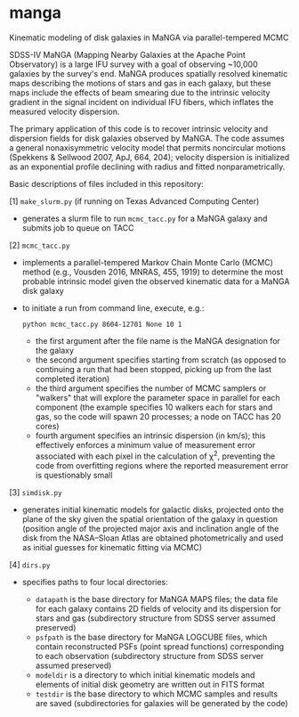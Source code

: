 # manga
Kinematic modeling of disk galaxies in MaNGA via parallel-tempered MCMC

SDSS-IV MaNGA (Mapping Nearby Galaxies at the Apache Point Observatory) is a large 
IFU survey with a goal of observing ~10,000 galaxies by the survey's end. MaNGA 
produces spatially resolved kinematic maps describing the motions of stars and gas 
in each galaxy, but these maps include the effects of beam smearing due to the 
intrinsic velocity gradient in the signal incident on individual IFU fibers, which 
inflates the measured velocity dispersion.

The primary application of this code is to recover intrinsic velocity and dispersion 
fields for disk galaxies observed by MaNGA. The code assumes a general 
nonaxisymmetric velocity model that permits noncircular motions (Spekkens & Sellwood 
2007, ApJ, 664, 204); velocity dispersion is initialized as an exponential profile 
declining with radius and fitted nonparametrically.

Basic descriptions of files included in this repository: 

[1] ```make_slurm.py``` (if running on Texas Advanced Computing Center)
 - generates a slurm file to run ```mcmc_tacc.py``` for a MaNGA galaxy and submits 
   job to queue on TACC

[2] ```mcmc_tacc.py```
 - implements a parallel-tempered Markov Chain Monte Carlo (MCMC) method (e.g., 
   Vousden 2016, MNRAS, 455, 1919) to determine the most probable intrinsic model 
   given the observed kinematic data for a MaNGA disk galaxy
 - to initiate a run from command line, execute, e.g.: 
 
   ```
   python mcmc_tacc.py 8604-12701 None 10 1
   ```
    - the first argument after the file name is the MaNGA designation for the galaxy
    - the second argument specifies starting from scratch (as opposed to continuing 
      a run that had been stopped, picking up from the last completed iteration)
    - the third argument specifies the number of MCMC samplers or "walkers" that will 
      explore the parameter space in parallel for each component (the example 
      specifies 10 walkers each for stars and gas, so the code will spawn 20 
      processes; a node on TACC has 20 cores)
    - fourth argument specifies an intrinsic dispersion (in km/s); this effectively 
      enforces a minimum value of measurement error associated with each pixel
      in the calculation of &chi;<sup>2</sup>, preventing the code from overfitting 
      regions where the reported measurement error is questionably small

[3] ```simdisk.py```
 - generates initial kinematic models for galactic disks, projected onto the plane of 
   the sky given the spatial orientation of the galaxy in question (position angle of 
   the projected major axis and inclination angle of the disk from the NASA–Sloan 
   Atlas are obtained photometrically and used as initial guesses for kinematic 
   fitting via MCMC)
   
[4] ```dirs.py```
 - specifies paths to four local directories:
 
    - ```datapath``` is the base directory for MaNGA MAPS files; the data file for 
      each galaxy contains 2D fields of velocity and its dispersion for stars and gas 
      (subdirectory structure from SDSS server assumed preserved)
    - ```psfpath``` is the base directory for MaNGA LOGCUBE files, which contain 
      reconstructed PSFs (point spread functions) corresponding to each observation 
      (subdirectory structure from SDSS server assumed preserved)
    - ```modeldir``` is a directory to which initial kinematic models and elements of 
      initial disk geometry are written out in FITS format
    - ```testdir``` is the base directory to which MCMC samples and results are saved 
      (subdirectories for galaxies will be generated by the code)
